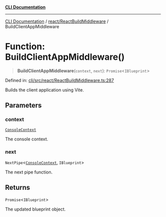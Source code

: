 [**CLI Documentation**](../../../README.md)

***

[CLI Documentation](../../../README.md) / [react/ReactBuildMiddleware](../README.md) / BuildClientAppMiddleware

# Function: BuildClientAppMiddleware()

> **BuildClientAppMiddleware**(`context`, `next`): `Promise`\<`IBlueprint`\>

Defined in: [cli/src/react/ReactBuildMiddleware.ts:287](https://github.com/stonemjs/cli/blob/ae332002b2560de84ae3a35accc1d91282bd1543/src/react/ReactBuildMiddleware.ts#L287)

Builds the client application using Vite.

## Parameters

### context

[`ConsoleContext`](../../../declarations/interfaces/ConsoleContext.md)

The console context.

### next

`NextPipe`\<[`ConsoleContext`](../../../declarations/interfaces/ConsoleContext.md), `IBlueprint`\>

The next pipe function.

## Returns

`Promise`\<`IBlueprint`\>

The updated blueprint object.
